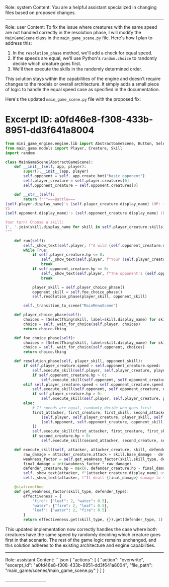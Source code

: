 Role: system
Content: You are a helpful assistant specialized in changing files based on proposed changes.
__________________
Role: user
Content: To fix the issue where creatures with the same speed are not handled correctly in the resolution phase, I will modify the `MainGameScene` class in the `main_game_scene.py` file. Here's how I plan to address this:

1. In the `resolution_phase` method, we'll add a check for equal speed.
2. If the speeds are equal, we'll use Python's `random.choice` to randomly decide which creature goes first.
3. We'll then execute the skills in the randomly determined order.

This solution stays within the capabilities of the engine and doesn't require changes to the models or overall architecture. It simply adds a small piece of logic to handle the equal speed case as specified in the documentation.

Here's the updated `main_game_scene.py` file with the proposed fix:

# Excerpt ID: a0fd46e8-f308-433b-8951-dd3f641a8004
```python main_game/scenes/main_game_scene.py
from mini_game_engine.engine.lib import AbstractGameScene, Button, SelectThing
from main_game.models import Player, Creature, Skill
import random

class MainGameScene(AbstractGameScene):
    def __init__(self, app, player):
        super().__init__(app, player)
        self.opponent = self._app.create_bot("basic_opponent")
        self.player_creature = self.player.creatures[0]
        self.opponent_creature = self.opponent.creatures[0]

    def __str__(self):
        return f"""===Battle===
{self.player.display_name}'s {self.player_creature.display_name} (HP: {self.player_creature.hp}/{self.player_creature.max_hp})
VS
{self.opponent.display_name}'s {self.opponent_creature.display_name} (HP: {self.opponent_creature.hp}/{self.opponent_creature.max_hp})

Your turn! Choose a skill:
{', '.join(skill.display_name for skill in self.player_creature.skills)}
"""

    def run(self):
        self._show_text(self.player, f"A wild {self.opponent_creature.display_name} appeared!")
        while True:
            if self.player_creature.hp <= 0:
                self._show_text(self.player, f"Your {self.player_creature.display_name} fainted! You lose!")
                break
            if self.opponent_creature.hp <= 0:
                self._show_text(self.player, f"The opponent's {self.opponent_creature.display_name} fainted! You win!")
                break

            player_skill = self.player_choice_phase()
            opponent_skill = self.foe_choice_phase()
            self.resolution_phase(player_skill, opponent_skill)

        self._transition_to_scene("MainMenuScene")

    def player_choice_phase(self):
        choices = [SelectThing(skill, label=skill.display_name) for skill in self.player_creature.skills]
        choice = self._wait_for_choice(self.player, choices)
        return choice.thing

    def foe_choice_phase(self):
        choices = [SelectThing(skill, label=skill.display_name) for skill in self.opponent_creature.skills]
        choice = self._wait_for_choice(self.opponent, choices)
        return choice.thing

    def resolution_phase(self, player_skill, opponent_skill):
        if self.player_creature.speed > self.opponent_creature.speed:
            self.execute_skill(self.player, self.player_creature, player_skill, self.opponent_creature)
            if self.opponent_creature.hp > 0:
                self.execute_skill(self.opponent, self.opponent_creature, opponent_skill, self.player_creature)
        elif self.player_creature.speed < self.opponent_creature.speed:
            self.execute_skill(self.opponent, self.opponent_creature, opponent_skill, self.player_creature)
            if self.player_creature.hp > 0:
                self.execute_skill(self.player, self.player_creature, player_skill, self.opponent_creature)
        else:
            # If speeds are equal, randomly decide who goes first
            first_attacker, first_creature, first_skill, second_attacker, second_creature, second_skill = random.choice([
                (self.player, self.player_creature, player_skill, self.opponent, self.opponent_creature, opponent_skill),
                (self.opponent, self.opponent_creature, opponent_skill, self.player, self.player_creature, player_skill)
            ])
            self.execute_skill(first_attacker, first_creature, first_skill, second_creature)
            if second_creature.hp > 0:
                self.execute_skill(second_attacker, second_creature, second_skill, first_creature)

    def execute_skill(self, attacker, attacker_creature, skill, defender_creature):
        raw_damage = attacker_creature.attack + skill.base_damage - defender_creature.defense
        weakness_factor = self.get_weakness_factor(skill.skill_type, defender_creature.creature_type)
        final_damage = int(weakness_factor * raw_damage)
        defender_creature.hp = max(0, defender_creature.hp - final_damage)
        self._show_text(attacker, f"{attacker_creature.display_name} used {skill.display_name}!")
        self._show_text(attacker, f"It dealt {final_damage} damage to {defender_creature.display_name}!")

    @staticmethod
    def get_weakness_factor(skill_type, defender_type):
        effectiveness = {
            "fire": {"leaf": 2, "water": 0.5},
            "water": {"fire": 2, "leaf": 0.5},
            "leaf": {"water": 2, "fire": 0.5}
        }
        return effectiveness.get(skill_type, {}).get(defender_type, 1)
```

This updated implementation now correctly handles the case where both creatures have the same speed by randomly deciding which creature goes first in that scenario. The rest of the game logic remains unchanged, and this solution adheres to the existing architecture and engine capabilities.
__________________
Role: assistant
Content: ```json
{
  "actions": [
    {
      "action": "overwrite",
      "excerpt_id": "a0fd46e8-f308-433b-8951-dd3f641a8004",
      "file_path": "main_game/scenes/main_game_scene.py"
    }
  ]
}
```
__________________
